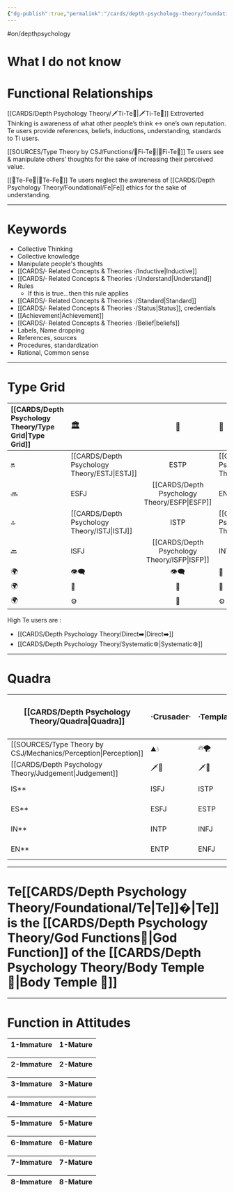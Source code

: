 ```yaml
---
{"dg-publish":true,"permalink":"/cards/depth-psychology-theory/foundational/te/","created":"2022-12-27T21:20:33.776+01:00","updated":"2023-04-27T17:48:29.056+02:00"}
---
```


#on/depthpsychology 

# What I do not  know

# Functional Relationships 

[[CARDS/Depth Psychology Theory/🗡️Ti-Te🏹\|🗡️Ti-Te🏹]]
Extroverted Thinking is awareness of what other people’s think ↔️ one’s own reputation. Te users provide references, beliefs, inductions, understanding, standards to Ti users. 

[[SOURCES/Type Theory by CSJ/Functions/🧭Fi-Te🏹\|🧭Fi-Te🏹]]
Te users see & manipulate others’ thoughts for the sake of increasing their perceived value.  

[[🏹Te-Fe💉\|🏹Te-Fe💉]]
Te users neglect the awareness of [[CARDS/Depth Psychology Theory/Foundational/Fe\|Fe]] ethics for the sake of understanding.  

--- 
# Keywords
- Collective Thinking
- Collective knowledge
- Manipulate people's thoughts 
- [[CARDS/· Related Concepts & Theories ·/Inductive\|Inductive]]
- [[CARDS/· Related Concepts & Theories ·/Understand\|Understand]]
- Rules
	- If this is true...then this rule applies 
- [[CARDS/· Related Concepts & Theories ·/Standard\|Standard]]
- [[CARDS/· Related Concepts & Theories ·/Status\|Status]], credentials
- [[Achievement\|Achievement]]
- [[CARDS/· Related Concepts & Theories ·/Belief\|beliefs]]
- Labels, Name dropping
- References, sources 
- Procedures, standardization
- Rational, Common sense

---
# Type Grid 
| [[CARDS/Depth Psychology Theory/Type Grid\|Type Grid]]         | <font size="4"> 🏛️</font> | <font size="4"> 🧰</font> | <font size="4"> 🔮</font> | <font size="4"> 🦄</font> | 💬 |💬| 💬 |
|:--------------------- |:------------------------- |:-------------------------:|:------------------------------------------------ |:------------------------- |:--------------------------- |:--------------------------- |:--------------------------- |
| 🔛| [[CARDS/Depth Psychology Theory/ESTJ\|ESTJ]]|ESTP| [[CARDS/Depth Psychology Theory/ENTJ\|ENTJ]]| ENFJ| ➡️| 👋| 🏆|
| 🔜| ESFJ|[[CARDS/Depth Psychology Theory/ESFP\|ESFP]] |ENTP| [[CARDS/Depth Psychology Theory/ENFP\|ENFP]]| ↪️| 👋| 🏃‍♂️                       |
| 🔝| [[CARDS/Depth Psychology Theory/ISTJ\|ISTJ]]|ISTP| [[CARDS/Depth Psychology Theory/INTJ\|INTJ]]| INFJ| 🧘‍♂️ | 🏃‍♂️ | 🔙 | 
| 🔙| ISFJ|[[CARDS/Depth Psychology Theory/ISFP\|ISFP]]| INTP| [[CARDS/Depth Psychology Theory/Foundational/INFP\|INFP]]| ↪️| 🧘‍♂️| 🏆                          |
|🌍 | 👁️‍🗨️|👁️‍🗨️| 🧲| 🧲||                             |                             |
| 🌍 | 🐜|🦊| 🦊| 🐜||                             |                             |
|🌍| ⚙️|👀| ⚙️| 👀|                             |                             |                             |
High Te users are : 
- [[CARDS/Depth Psychology Theory/Direct➡️\|Direct➡️]] 
- [[CARDS/Depth Psychology Theory/Systematic⚙️\|Systematic⚙️]] 
---
# Quadra  
| <font size="4"> [[CARDS/Depth Psychology Theory/Quadra\|Quadra]]</font>| <font size="4"> ·Crusader·</font> | <font size="4"> ·Templar·</font> | <font size="4"> ==·[[CARDS/Depth Psychology Theory/Wayfarer\|Wayfarer]]·==</font> | <font size="4"> ==·[[CARDS/Depth Psychology Theory/Philosopher⚖️🏞️\|Philosopher⚖️🏞️]]·==</font> |
| -------------- | ------------------------- | ------------------------ | ------------------------ | ------------------------- |
| [[SOURCES/Type Theory by CSJ/Mechanics/Perception\|Perception]] | ⛰️💧  | 🔥🌪️ | 🔥🌪️ | ⛰️💧 |
| [[CARDS/Depth Psychology Theory/Judgement\|Judgement]]  | 🗡️💉  | 🗡️💉 | [[SOURCES/Type Theory by CSJ/Functions/🧭Fi-Te🏹\|🧭Fi-Te🏹]] |[[SOURCES/Type Theory by CSJ/Functions/🧭Fi-Te🏹\|🧭Fi-Te🏹]]   |
| IS**             | ISFJ             | ISTP            | ==[[CARDS/Depth Psychology Theory/ISFP\|ISFP]]==              | ==[[CARDS/Depth Psychology Theory/ISTJ\|ISTJ]]==                  |
| ES**             |ESFJ                | ESTP              | ==[[CARDS/Depth Psychology Theory/ESFP\|ESFP]]==               | ==[[CARDS/Depth Psychology Theory/ESTJ\|ESTJ]]==                  |
| IN**             | INTP              | INFJ               | ==[[CARDS/Depth Psychology Theory/INTJ\|INTJ]]==             | ==[[CARDS/Depth Psychology Theory/Foundational/INFP\|INFP]]==                  |
| EN**             | ENTP                | ENFJ              | ==[[CARDS/Depth Psychology Theory/ENTJ\|ENTJ]]==              | ==[[CARDS/Depth Psychology Theory/ENFP\|ENFP]]==                  |

---
# Te[[CARDS/Depth Psychology Theory/Foundational/Te\|Te]]�|Te]] is the [[CARDS/Depth Psychology Theory/God Functions🙏\|God Function]] of the [[CARDS/Depth Psychology Theory/Body Temple 🌳\|Body Temple 🌳]]

---
# Function in Attitudes
| 1-Immature | 1-Mature |
| ---------- | -------- |

| 2-Immature | 2-Mature |
| ---------- | -------- |

| 3-Immature | 3-Mature |
| ---------- | -------- |

| 4-Immature | 4-Mature |
| ---------- | -------- |

| 5-Immature | 5-Mature |
| ---------- | -------- |

| 6-Immature | 6-Mature |
| ---------- | -------- |

| 7-Immature | 7-Mature |
| ---------- | -------- |

| 8-Immature | 8-Mature |
| ---------- | -------- |
